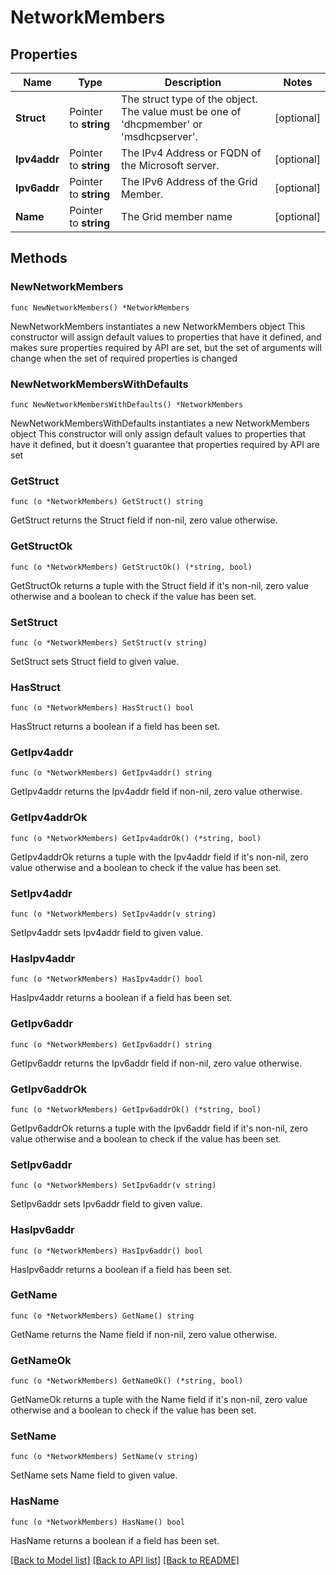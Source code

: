 # NetworkMembers

## Properties

Name | Type | Description | Notes
------------ | ------------- | ------------- | -------------
**Struct** | Pointer to **string** | The struct type of the object. The value must be one of &#39;dhcpmember&#39; or &#39;msdhcpserver&#39;. | [optional] 
**Ipv4addr** | Pointer to **string** | The IPv4 Address or FQDN of the Microsoft server. | [optional] 
**Ipv6addr** | Pointer to **string** | The IPv6 Address of the Grid Member. | [optional] 
**Name** | Pointer to **string** | The Grid member name | [optional] 

## Methods

### NewNetworkMembers

`func NewNetworkMembers() *NetworkMembers`

NewNetworkMembers instantiates a new NetworkMembers object
This constructor will assign default values to properties that have it defined,
and makes sure properties required by API are set, but the set of arguments
will change when the set of required properties is changed

### NewNetworkMembersWithDefaults

`func NewNetworkMembersWithDefaults() *NetworkMembers`

NewNetworkMembersWithDefaults instantiates a new NetworkMembers object
This constructor will only assign default values to properties that have it defined,
but it doesn't guarantee that properties required by API are set

### GetStruct

`func (o *NetworkMembers) GetStruct() string`

GetStruct returns the Struct field if non-nil, zero value otherwise.

### GetStructOk

`func (o *NetworkMembers) GetStructOk() (*string, bool)`

GetStructOk returns a tuple with the Struct field if it's non-nil, zero value otherwise
and a boolean to check if the value has been set.

### SetStruct

`func (o *NetworkMembers) SetStruct(v string)`

SetStruct sets Struct field to given value.

### HasStruct

`func (o *NetworkMembers) HasStruct() bool`

HasStruct returns a boolean if a field has been set.

### GetIpv4addr

`func (o *NetworkMembers) GetIpv4addr() string`

GetIpv4addr returns the Ipv4addr field if non-nil, zero value otherwise.

### GetIpv4addrOk

`func (o *NetworkMembers) GetIpv4addrOk() (*string, bool)`

GetIpv4addrOk returns a tuple with the Ipv4addr field if it's non-nil, zero value otherwise
and a boolean to check if the value has been set.

### SetIpv4addr

`func (o *NetworkMembers) SetIpv4addr(v string)`

SetIpv4addr sets Ipv4addr field to given value.

### HasIpv4addr

`func (o *NetworkMembers) HasIpv4addr() bool`

HasIpv4addr returns a boolean if a field has been set.

### GetIpv6addr

`func (o *NetworkMembers) GetIpv6addr() string`

GetIpv6addr returns the Ipv6addr field if non-nil, zero value otherwise.

### GetIpv6addrOk

`func (o *NetworkMembers) GetIpv6addrOk() (*string, bool)`

GetIpv6addrOk returns a tuple with the Ipv6addr field if it's non-nil, zero value otherwise
and a boolean to check if the value has been set.

### SetIpv6addr

`func (o *NetworkMembers) SetIpv6addr(v string)`

SetIpv6addr sets Ipv6addr field to given value.

### HasIpv6addr

`func (o *NetworkMembers) HasIpv6addr() bool`

HasIpv6addr returns a boolean if a field has been set.

### GetName

`func (o *NetworkMembers) GetName() string`

GetName returns the Name field if non-nil, zero value otherwise.

### GetNameOk

`func (o *NetworkMembers) GetNameOk() (*string, bool)`

GetNameOk returns a tuple with the Name field if it's non-nil, zero value otherwise
and a boolean to check if the value has been set.

### SetName

`func (o *NetworkMembers) SetName(v string)`

SetName sets Name field to given value.

### HasName

`func (o *NetworkMembers) HasName() bool`

HasName returns a boolean if a field has been set.


[[Back to Model list]](../README.md#documentation-for-models) [[Back to API list]](../README.md#documentation-for-api-endpoints) [[Back to README]](../README.md)


